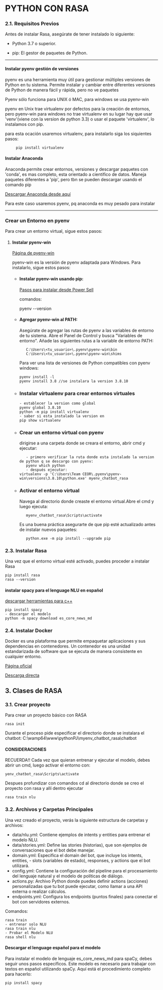 # PYTHON CON RASA

### 2.1. Requisitos Previos
Antes de instalar Rasa, asegúrate de tener instalado lo siguiente:

- Python 3.7 o superior.

- pip: El gestor de paquetes de Python.

___

#### Instalar pyenv gestión de versiones 

pyenv es una herramienta muy útil para gestionar múltiples versiones de Python en tu sistema. Permite instalar y cambiar entre diferentes versiones de Python de manera fácil y rápida, pero no ve paquetes

Pyenv sólo funciona para UNIX ó MAC, para windows se usa pyenv-win

pyenv en Unix trae virtualenv por defectos para la creación de entornos, pero
pyenv-win para windows no trae virtualenv en su lugar hay que usar 'venv'(viene con la version de python 3.3) o usar el paquete 'virtualenv', lo instalamos con pip.

para esta ocación usaremos virtualenv, para instalarlo siga los siquientes pasos:

      
         pip install virtualenv

#### Instalar Anaconda
Anaconda permite crear entornos, versiones y descargar paquetes con 'conda', es mas completo, esta orientado a cientifico de datos.
Maneja paquetes diferentes a 'pip', pero tbn se pueden descargar usando el comando pip

[Descargar Anaconda desde aquí](https://www.anaconda.com/download-success)


Para este caso usaremos pyenv, pq anaconda es muy pesado para instalar
____
### Crear un Entorno en pyenv

Para crear un entorno virtual, sigue estos pasos:

1. #### Instalar pyenv-win
   
   [Página de pyenv-win](https://github.com/pyenv-win/pyenv-win?tab=readme-ov-file#)
   
   pyenv-win es la versión de pyenv adaptada para Windows. Para instalarlo, sigue estos pasos:

   - #### Instalar pyenv-win usando pip: 
      [Pasos para instalar desde Power Sell](https://github.com/pyenv-win/pyenv-win/blob/master/docs/installation.md#powershell)
      
      comandos:

      pyenv --version

   - #### Agregar pyenv-win al PATH:
      Asegúrate de agregar las rutas de pyenv a las variables de entorno de tu sistema. Abre el Panel de Control y busca "Variables de entorno". Añade las siguientes rutas a la variable de entorno PATH:

      ```
         C:\Users\<tu_usuario>\.pyenv\pyenv-win\bin
         C:\Users\<tu_usuario>\.pyenv\pyenv-win\shims
      ```
      Para ver una lista de versiones de Python compatibles con pyenv windows:
      
      ```
      pyenv install -l
      pyenv install 3.8 //se instalara la version 3.8.10
      ```
   - ### Instalar virtualenv para crear entornos virtuales

      ```
      - establecer la version como global
      pyenv global 3.8.10
      python -m pip install virtualenv
      - saber si esta instalado la version en
      pip show virtualenv
      ```
   - ### Crear un entorno virtual con pyenv
      dirigirse a una carpeta donde se creara el entorno, abrir cmd y ejecutar:
      ```
         - primero verificar la ruta donde esta instalado la version de python q se descargo con pyenv:
         pyenv which python
         - después ejecutar:
      virtualenv -p 'C:\Users\Team CEOR\.pyenv\pyenv-win\versions\3.8.10\python.exe' myenv_chatbot_rasa
      ```
   - ### Activar el entorno virtual
      Navega al directorio donde creaste el entorno virtual.Abre el cmd y luego ejecuta:
      ```
         myenv_chatbot_rasa\Scripts\activate
      ```
      Es una buena práctica asegurarte de que pip esté actualizado antes de instalar nuevos paquetes:
      ```
         python.exe -m pip install --upgrade pip
      ```

### 2.3. Instalar Rasa

Una vez que el entorno virtual esté activado, puedes proceder a instalar Rasa

```
pip install rasa
rasa --version
```
#### instalar spacy para el lenguage NLU en español
[descargar herramientas para c++](https://visualstudio.microsoft.com/es/visual-cpp-build-tools/)
```
pip install spacy
- descargar el modelo
python -m spacy download es_core_news_md
```

### 2.4. Instalar Docker

   Docker es una plataforma que permite empaquetar aplicaciones y sus dependencias en contenedores. Un contenedor es una unidad estandarizada de software que se ejecuta de manera consistente en cualquier entorno.


   [Página oficial](https://www.docker.com/)

   [Descarga directa](https://desktop.docker.com/win/main/amd64/Docker%20Desktop%20Installer.exe?utm_source=docker&utm_medium=webreferral&utm_campaign=dd-smartbutton&utm_location=module&_gl=1*181zznx*_gcl_au*MzQ3MjMzMDIyLjE3MjM4Mjk5Nzg.*_ga*OTc3Mjc0NTM5LjE3MjM4Mjk5Nzg.*_ga_XJWPQMJYHQ*MTcyMzgyOTk3Ny4xLjEuMTcyMzgyOTk4My41NC4wLjA.)



## 3. Clases de RASA
### 3.1. Crear proyecto
Para crear un proyecto básico con RASA
```
rasa init
```
Durante el proceso pide especificar el directorio donde se instalara el chatbot:
C:\wamp64\www\pythonPJ\myenv_chatbot_rasa\chatbot

#### CONSIDERACIONES 
RECUERDA!!
Cada vez que quieran entrenar y ejecutar el modelo, debes abrir un cmd,
luego activar el entorno con:
```
yenv_chatbot_rasa\Scripts\activate
```

Despues profundizar con comandos cd al directorio donde se creo el proyecto con rasa y allí dentro ejecutar

```
rasa train nlu
```

### 3.2. Archivos y Carpetas Principales
Una vez creado el proyecto, verás la siguiente estructura de carpetas y archivos:
- data/nlu.yml: Contiene ejemplos de intents y entities para entrenar el modelo NLU.
- data/stories.yml: Define las stories (historias), que son ejemplos de conversaciones que el bot debe manejar.
- domain.yml: Especifica el domain del bot, que incluye los intents, entities, - slots (variables de estado), responses, y actions que el bot utilizará.
- config.yml: Contiene la configuración del pipeline para el procesamiento del lenguaje natural y el modelo de políticas de diálogo.
- actions.py: Archivo Python donde puedes definir actions (acciones) personalizadas que tu bot puede ejecutar, como llamar a una API externa o realizar cálculos.
- endpoints.yml: Configura los endpoints (puntos finales) para conectar el bot con servidores externos.

Comandos:

```
rasa train
- entrenar solo NLU
rasa train nlu
- Probar el Modelo NLU
rasa shell nlu
```
#### Descargar el lenguage español para el modelo
Para instalar el modelo de lenguaje es_core_news_md para spaCy, debes seguir unos pasos específicos. Este modelo es necesario para trabajar con textos en español utilizando spaCy. Aquí está el procedimiento completo para hacerlo:
```
pip install spacy
```


